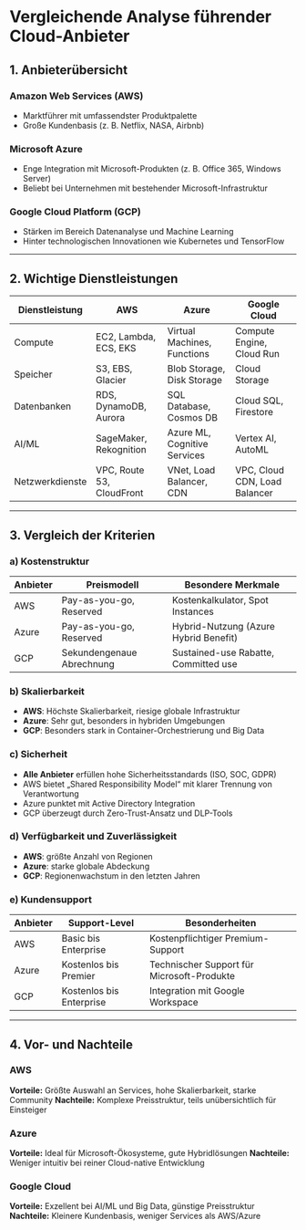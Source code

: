 # Vergleichende Analyse führender Cloud-Anbieter

## 1. Anbieterübersicht

### Amazon Web Services (AWS)

* Marktführer mit umfassendster Produktpalette
* Große Kundenbasis (z. B. Netflix, NASA, Airbnb)

### Microsoft Azure

* Enge Integration mit Microsoft-Produkten (z. B. Office 365, Windows Server)
* Beliebt bei Unternehmen mit bestehender Microsoft-Infrastruktur

### Google Cloud Platform (GCP)

* Stärken im Bereich Datenanalyse und Machine Learning
* Hinter technologischen Innovationen wie Kubernetes und TensorFlow

---

## 2. Wichtige Dienstleistungen

| Dienstleistung  | AWS                       | Azure                        | Google Cloud                  |
| --------------- | ------------------------- | ---------------------------- | ----------------------------- |
| Compute         | EC2, Lambda, ECS, EKS     | Virtual Machines, Functions  | Compute Engine, Cloud Run     |
| Speicher        | S3, EBS, Glacier          | Blob Storage, Disk Storage   | Cloud Storage                 |
| Datenbanken     | RDS, DynamoDB, Aurora     | SQL Database, Cosmos DB      | Cloud SQL, Firestore          |
| AI/ML           | SageMaker, Rekognition    | Azure ML, Cognitive Services | Vertex AI, AutoML             |
| Netzwerkdienste | VPC, Route 53, CloudFront | VNet, Load Balancer, CDN     | VPC, Cloud CDN, Load Balancer |

---

## 3. Vergleich der Kriterien

### a) Kostenstruktur

| Anbieter | Preismodell               | Besondere Merkmale                    |
| -------- | ------------------------- | ------------------------------------- |
| AWS      | Pay-as-you-go, Reserved   | Kostenkalkulator, Spot Instances      |
| Azure    | Pay-as-you-go, Reserved   | Hybrid-Nutzung (Azure Hybrid Benefit) |
| GCP      | Sekundengenaue Abrechnung | Sustained-use Rabatte, Committed use  |

### b) Skalierbarkeit

* **AWS**: Höchste Skalierbarkeit, riesige globale Infrastruktur
* **Azure**: Sehr gut, besonders in hybriden Umgebungen
* **GCP**: Besonders stark in Container-Orchestrierung und Big Data

### c) Sicherheit

* **Alle Anbieter** erfüllen hohe Sicherheitsstandards (ISO, SOC, GDPR)
* AWS bietet „Shared Responsibility Model“ mit klarer Trennung von Verantwortung
* Azure punktet mit Active Directory Integration
* GCP überzeugt durch Zero-Trust-Ansatz und DLP-Tools

### d) Verfügbarkeit und Zuverlässigkeit

* **AWS**: größte Anzahl von Regionen
* **Azure**: starke globale Abdeckung
* **GCP**: Regionenwachstum in den letzten Jahren

### e) Kundensupport

| Anbieter | Support-Level            | Besonderheiten                             |
| -------- | ------------------------ | ------------------------------------------ |
| AWS      | Basic bis Enterprise     | Kostenpflichtiger Premium-Support          |
| Azure    | Kostenlos bis Premier    | Technischer Support für Microsoft-Produkte |
| GCP      | Kostenlos bis Enterprise | Integration mit Google Workspace           |

---

## 4. Vor- und Nachteile

### AWS

**Vorteile:** Größte Auswahl an Services, hohe Skalierbarkeit, starke Community
**Nachteile:** Komplexe Preisstruktur, teils unübersichtlich für Einsteiger

### Azure

**Vorteile:** Ideal für Microsoft-Ökosysteme, gute Hybridlösungen
**Nachteile:** Weniger intuitiv bei reiner Cloud-native Entwicklung

### Google Cloud

**Vorteile:** Exzellent bei AI/ML und Big Data, günstige Preisstruktur
**Nachteile:** Kleinere Kundenbasis, weniger Services als AWS/Azure

